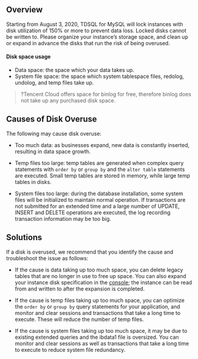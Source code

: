 ## Overview
Starting from August 3, 2020, TDSQL for MySQL will lock instances with disk utilization of 150% or more to prevent data loss. Locked disks cannot be written to. Please organize your instance’s storage space, and clean up or expand in advance the disks that run the risk of being overused.

#### Disk space usage
- Data space: the space which your data takes up.
- System file space: the space which system tablespace files, redolog, undolog, and temp files take up.
>?Tencent Cloud offers space for binlog for free, therefore binlog does not take up any purchased disk space.
 
## Causes of Disk Overuse
The following may cause disk overuse:
- Too much data: as businesses expand, new data is constantly inserted, resulting in data space growth.

- Temp files too large: temp tables are generated when complex query statements with `order by` or `group by` and the `alter table` statements are executed. Small temp tables are stored in memory, while large temp tables in disks.
- System files too large: during the database installation, some system files will be initialized to maintain normal operation. If transactions are not submitted for an extended time and a large number of UPDATE, INSERT and DELETE operations are executed, the log recording transaction information may be too big.

## Solutions
If a disk is overused, we recommend that you identify the cause and troubleshoot the issue as follows:
- If the cause is data taking up too much space, you can delete legacy tables that are no longer in use to free up space. You can also expand your instance disk specification in the [console](https://console.cloud.tencent.com/dcdb); the instance can be read from and written to after the expansion is completed.

- If the cause is temp files taking up too much space, you can optimize the `order by` or `group by` query statements for your application, and monitor and clear sessions and transactions that take a long time to execute. These will reduce the number of temp files. 
- If the cause is system files taking up too much space, it may be due to existing extended queries and the ibdata1 file is oversized. You can monitor and clear sessions as well as transactions that take a long time to execute to reduce system file redundancy.
